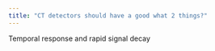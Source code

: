```yaml
---
title: "CT detectors should have a good what 2 things?"
---
```

Temporal response and rapid signal decay

